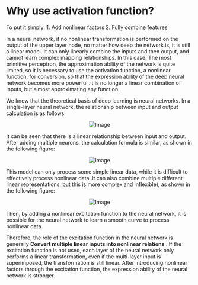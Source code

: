 # Why use activation function?
To put it simply: 1. Add nonlinear factors 2. Fully combine features  
  
In a neural network, if no nonlinear transformation is performed on the output of the upper layer node, no matter how deep the network is, it is still a linear model. It can only linearly combine the inputs and then output, and cannot learn complex mapping relationships. In this case, The most primitive perceptron, the approximation ability of the network is quite limited, so it is necessary to use the activation function, a nonlinear function, for conversion, so that the expression ability of the deep neural network becomes more powerful .it is no longer a linear combination of inputs, but almost approximating any function.  
  
We know that the theoretical basis of deep learning is neural networks. In a single-layer neural network, the relationship between input and output calculation is as follows:  
  
<div align="center">
  <img src="https://github.com/Dalen980512/dalen.github.io/assets/167549754/7b7a7409-8503-4dd6-a710-2acad415aeed" alt="Image" />
</div>
  
It can be seen that there is a linear relationship between input and output. After adding multiple neurons, the calculation formula is similar, as shown in the following figure:  
  
<div align="center">
  <img src="https://github.com/Dalen980512/dalen.github.io/assets/167549754/82b0beed-3ce4-49e1-9da9-07a6a88709d7" alt="Image" />
</div>
  
This model can only process some simple linear data, while it is difficult to effectively process nonlinear data .it can also combine multiple different linear representations, but this is more complex and inflexible), as shown in the following figure:  
  
<div align="center">
  <img src="https://github.com/Dalen980512/dalen.github.io/assets/167549754/ee09e44e-c981-4446-a990-6a5cb6c19315" alt="Image" />
</div>
  
Then, by adding a nonlinear excitation function to the neural network, it is possible for the neural network to learn a smooth curve to process nonlinear data.  
  
Therefore, the role of the excitation function in the neural network is generally **Convert multiple linear inputs into nonlinear relations** . If the excitation function is not used, each layer of the neural network only performs a linear transformation, even if the multi-layer input is superimposed, the transformation is still linear. After introducing nonlinear factors through the excitation function, the expression ability of the neural network is stronger.  
